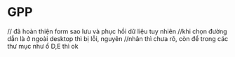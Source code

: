 # GPP
// đã hoàn thiện form sao lưu và phục hồi dữ liệu tuy nhiên
//khi chọn đường dẫn là ở ngoài desktop thì bị lỗi, nguyên 
//nhân thì chưa rõ, còn để trong các thư mục như ổ D,E thì ok
